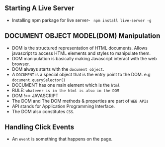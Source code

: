 ## Starting A Live Server

- Installing npm parkage for live server- ` npm install live-server -g`

## DOCUMENT OBJECT MODEL(DOM) Manipulation

- DOM is the structured representation of HTML documents. Allows javascript to access HTML elements and styles to manipulate them.
- DOM manipulation is basically making Javascript interact with the web browser.
- DOM always starts with the `document object`.
- A `DOCUMENT` is a special object that is the entry point to the DOM. e.g `document.querySelector()`
- DOCUMENT has one main element which is the `html`
- RULE: `whatever is in the html is also in the DOM`
- DOM !== JAVASCRIPT
- The DOM and The DOM methods & properties are part of `WEB APIs`
- API stands for Application Programming Interface.
- The DOM also constitutes `CSS`.

## Handling Click Events

- An `event` is something that happens on the page.
